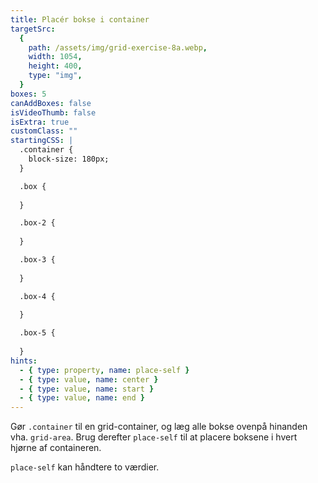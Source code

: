 ```yaml
---
title: Placér bokse i container
targetSrc:
  {
    path: /assets/img/grid-exercise-8a.webp,
    width: 1054,
    height: 400,
    type: "img",
  }
boxes: 5
canAddBoxes: false
isVideoThumb: false
isExtra: true
customClass: ""
startingCSS: |
  .container {
    block-size: 180px;
  }

  .box {
    
  }

  .box-2 {
    
  }

  .box-3 {
    
  }

  .box-4 {
    
  }

  .box-5 {
    
  }
hints:
  - { type: property, name: place-self }
  - { type: value, name: center }
  - { type: value, name: start }
  - { type: value, name: end }
---
```


Gør `.container` til en grid-container, og læg alle bokse ovenpå hinanden vha. `grid-area`. Brug derefter `place-self` til at placere boksene i hvert hjørne af containeren.

`place-self` kan håndtere to værdier.
